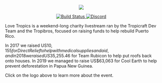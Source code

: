 <p align="center">
  <a href="https://lovetropics.com">
    <img src="https://lovetropics.com/static/images/LT_Logo_Main.png">
  </a>
</p>
<p align="center">
  <a href="https://travis-ci.com/Tropicraft/LoveTropicsMod">
      <img src="https://img.shields.io/travis/com/Tropicraft/LoveTropicsMod/master.svg?style=flat-square" alt="Build Status">
  </a>
  <a href="https://discord.gg/DbzMR8J">
      <img src="https://img.shields.io/discord/444746940761243652.svg?colorB=7289DA&label=Discord&style=flat-square" alt="Discord">
  </a>
</p>   
   
      
<!-- I apologize for the HTML but it looks so pretty :) -->

Love Tropics is a weekend-long charity livestream ran by the Tropicraft Dev Team and the Tropibros, focused on raising funds to help rebuild Puerto Rico.

In 2017 we raised US$10,155 for Direct Relief to help with medical supplies and aid, and in 2018 we raised US$35,255.46 for Team Rubicon to help put roofs back onto houses.
In 2019 we managed to raise US$63,063 for Cool Earth to help prevent deforestation in Papua New Guinea.

Click on the logo above to learn more about the event.
